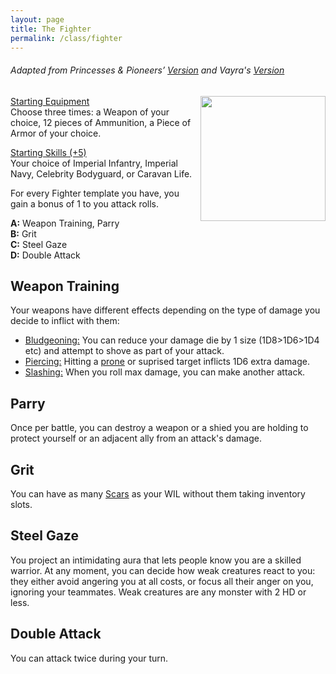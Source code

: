 ```yaml
---
layout: page
title: The Fighter
permalink: /class/fighter
---
```


###### Adapted from Princesses & Pioneers’ [Version](https://princesses-and-pioneers.tumblr.com/post/183755011838/fighter) and Vayra's [Version](https://madqueenscourt.blogspot.com/search?q=fighter)

<img align="right" width=200px src="https://www.thearma.org/member-books/0foyles1570s.jpg">

<ins>Starting Equipment</ins><br>
Choose three times: a Weapon of your choice, 12 pieces of Ammunition, a Piece of Armor of your choice.

<ins>Starting Skills (+5)</ins><br>
Your choice of Imperial Infantry, Imperial Navy, Celebrity Bodyguard, or Caravan Life.

For every Fighter template you have, you gain a bonus of 1 to you attack rolls.

**A:** Weapon Training, Parry <br>
**B:** Grit <br>
**C:** Steel Gaze <br>
**D:** Double Attack <br>

## Weapon Training
Your weapons have different effects depending on the type of damage you decide to inflict with them:
- <ins>Bludgeoning:</ins> You can reduce your damage die by 1 size (1D8>1D6>1D4 etc) and attempt to shove as part of your attack.
- <ins>Piercing:</ins> Hitting a [prone](/2020/11/10/extra-rules/#conditions) or suprised target inflicts 1D6 extra damage.
- <ins>Slashing:</ins> When you roll max damage, you can make another attack.

## Parry
Once per battle, you can destroy a weapon or a shied you are holding to protect yourself or an adjacent ally from an attack's damage. 

## Grit
You can have as many [Scars](/2020/11/09/base-rules/) as your WIL without them taking inventory slots.

## Steel Gaze
You project an intimidating aura that lets people know you are a skilled warrior. At any moment, you can decide how weak creatures react to you: they either avoid angering you at all costs, or focus all their anger on you, ignoring your teammates. Weak creatures are any monster with 2 HD or less.

## Double Attack
You can attack twice during your turn.
